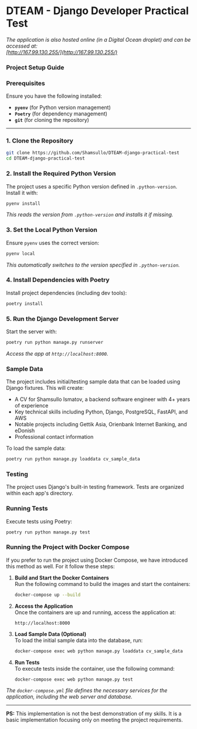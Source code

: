 # **DTEAM - Django Developer Practical Test**
*The application is also hosted online (in a Digital Ocean droplet) and can be accessed at:  
[http://167.99.130.255/](http://167.99.130.255/)*

### **Project Setup Guide**

### **Prerequisites**

Ensure you have the following installed:

- **`pyenv`** (for Python version management)
- **`Poetry`** (for dependency management)
- **`git`** (for cloning the repository)

---

### **1. Clone the Repository**

```bash
git clone https://github.com/Shamsullo/DTEAM-django-practical-test
cd DTEAM-django-practical-test
```

### **2. Install the Required Python Version**

The project uses a specific Python version defined in `.python-version`.
Install it with:

```bash
pyenv install
```  

*This reads the version from `.python-version` and installs it if missing.*

### **3. Set the Local Python Version**

Ensure `pyenv` uses the correct version:

```bash
pyenv local
```  

*This automatically switches to the version specified in `.python-version`.*

### **4. Install Dependencies with Poetry**

Install project dependencies (including dev tools):

```bash
poetry install
```  

### **5. Run the Django Development Server**

Start the server with:

```bash
poetry run python manage.py runserver
```  

*Access the app at `http://localhost:8000`.*

### **Sample Data**

The project includes initial/testing sample data that can be loaded using
Django fixtures.
This will create:

- A CV for Shamsullo Ismatov, a backend software engineer with 4+ years of
  experience
- Key technical skills including Python, Django, PostgreSQL, FastAPI, and AWS
- Notable projects including Gettik Asia, Orienbank Internet Banking, and
  eDonish
- Professional contact information

To load the sample data:

```bash
poetry run python manage.py loaddata cv_sample_data
```

### **Testing**

The project uses Django's built-in testing framework. Tests are organized
within each app's directory.

### Running Tests

Execute tests using Poetry:

```bash
poetry run python manage.py test
```

### **Running the Project with Docker Compose**

If you prefer to run the project using Docker Compose, we have introduced this
method as well. For it follow these steps:

1. **Build and Start the Docker Containers**  
   Run the following command to build the images and start the containers:
   ```bash
   docker-compose up --build
   ```

2. **Access the Application**  
   Once the containers are up and running, access the application at:
   ```plaintext
   http://localhost:8000
   ```

3. **Load Sample Data (Optional)**  
   To load the initial sample data into the database, run:
   ```bash
   docker-compose exec web python manage.py loaddata cv_sample_data
   ```

4. **Run Tests**  
   To execute tests inside the container, use the following command:
   ```bash
   docker-compose exec web python manage.py test
   ```

*The `docker-compose.yml` file defines the necessary services for the
application, including the web server and database.*

---

**PS:** This implementation is not the best demonstration of my skills. It is a
basic implementation focusing only on meeting the project requirements.
